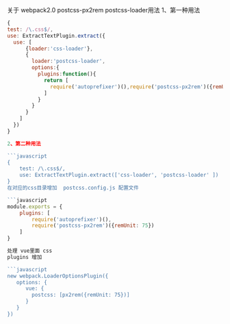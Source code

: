 关于 webpack2.0 postcss-px2rem postcss-loader用法
1、第一种用法

```javascript
{
test: /\.css$/,
use: ExtractTextPlugin.extract({
  use: [
      {loader:'css-loader'},
      {
        loader:'postcss-loader',
        options:{
          plugins:function(){
            return [
              require('autoprefixer')(),require('postcss-px2rem')({remUnit: 75})
            ]
          }
        }
      }
    ]
  })
}

2、第二种用法

```javascript
{
	test: /\.css$/,
	use: ExtractTextPlugin.extract(['css-loader', 'postcss-loader' ])
}
在对应的css目录增加  postcss.config.js 配置文件

```javascript
module.exports = {
    plugins: [
        require('autoprefixer')(),
        require('postcss-px2rem')({remUnit: 75})
    ]
}

处理 vue里面 css 
plugins 增加

```javascript
new webpack.LoaderOptionsPlugin({
   options: {       
      vue: {
        postcss: [px2rem({remUnit: 75})]
      }
   }
})
